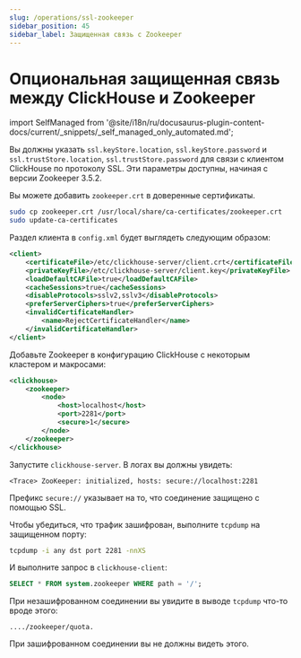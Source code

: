 ```yaml
---
slug: /operations/ssl-zookeeper
sidebar_position: 45
sidebar_label: Защищенная связь с Zookeeper
---
```



# Опциональная защищенная связь между ClickHouse и Zookeeper
import SelfManaged from '@site/i18n/ru/docusaurus-plugin-content-docs/current/_snippets/_self_managed_only_automated.md';

<SelfManaged />

Вы должны указать `ssl.keyStore.location`, `ssl.keyStore.password` и `ssl.trustStore.location`, `ssl.trustStore.password` для связи с клиентом ClickHouse по протоколу SSL. Эти параметры доступны, начиная с версии Zookeeper 3.5.2.

Вы можете добавить `zookeeper.crt` в доверенные сертификаты.

``` bash
sudo cp zookeeper.crt /usr/local/share/ca-certificates/zookeeper.crt
sudo update-ca-certificates
```

Раздел клиента в `config.xml` будет выглядеть следующим образом:

``` xml
<client>
    <certificateFile>/etc/clickhouse-server/client.crt</certificateFile>
    <privateKeyFile>/etc/clickhouse-server/client.key</privateKeyFile>
    <loadDefaultCAFile>true</loadDefaultCAFile>
    <cacheSessions>true</cacheSessions>
    <disableProtocols>sslv2,sslv3</disableProtocols>
    <preferServerCiphers>true</preferServerCiphers>
    <invalidCertificateHandler>
        <name>RejectCertificateHandler</name>
    </invalidCertificateHandler>
</client>
```

Добавьте Zookeeper в конфигурацию ClickHouse с некоторым кластером и макросами:

``` xml
<clickhouse>
    <zookeeper>
        <node>
            <host>localhost</host>
            <port>2281</port>
            <secure>1</secure>
        </node>
    </zookeeper>
</clickhouse>
```

Запустите `clickhouse-server`. В логах вы должны увидеть:

```text
<Trace> ZooKeeper: initialized, hosts: secure://localhost:2281
```

Префикс `secure://` указывает на то, что соединение защищено с помощью SSL.

Чтобы убедиться, что трафик зашифрован, выполните `tcpdump` на защищенном порту:

```bash
tcpdump -i any dst port 2281 -nnXS
```

И выполните запрос в `clickhouse-client`:

```sql
SELECT * FROM system.zookeeper WHERE path = '/';
```

При незашифрованном соединении вы увидите в выводе `tcpdump` что-то вроде этого:

```text
..../zookeeper/quota.
```

При зашифрованном соединении вы не должны видеть этого.
